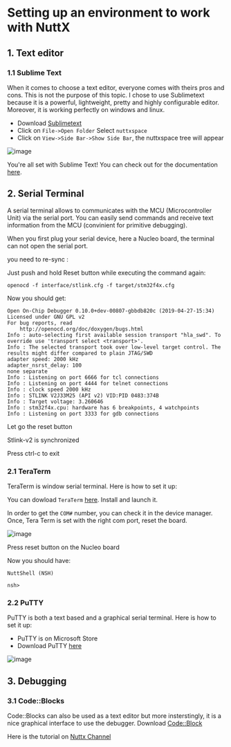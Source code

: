 # Setting up an environment to work with NuttX


## 1. Text editor

### 1.1 Sublime Text

When it comes to choose a text editor, everyone comes with theirs pros and cons. This is not the purpose of this topic. I chose to use Sublimetext because it is a powerful, lightweight, pretty and highly configurable editor. Moreover, it is working perfectly on windows and linux.

- Download [Sublimetext](https://www.sublimetext.com/)
- Click on `File->Open Folder` Select `nuttxspace`
- Click on `View->Side Bar->Show Side Bar`, the nuttxspace tree will appear

![image](https://user-images.githubusercontent.com/5957713/56865309-ed7abe80-69cc-11e9-96ca-126bfabd77b4.png)

You're all set with Sublime Text! You can check out for the documentation [here](https://www.sublimetext.com/docs/3/).


## 2. Serial Terminal

A serial terminal allows to communicates with the MCU (Microcontroller Unit) via the serial port. You can easily send commands and receive text information from the MCU (convinient for primitive debugging).

When you first plug your serial device, here a Nucleo board, the terminal can not open the serial port.

you need to re-sync :

Just push and hold Reset button while executing the command again:
```
openocd -f interface/stlink.cfg -f target/stm32f4x.cfg
```
Now you should get:
```
Open On-Chip Debugger 0.10.0+dev-00807-gbbdb820c (2019-04-27-15:34)
Licensed under GNU GPL v2
For bug reports, read
	http://openocd.org/doc/doxygen/bugs.html
Info : auto-selecting first available session transport "hla_swd". To override use 'transport select <transport>'.
Info : The selected transport took over low-level target control. The results might differ compared to plain JTAG/SWD
adapter speed: 2000 kHz
adapter_nsrst_delay: 100
none separate
Info : Listening on port 6666 for tcl connections
Info : Listening on port 4444 for telnet connections
Info : clock speed 2000 kHz
Info : STLINK V2J33M25 (API v2) VID:PID 0483:374B
Info : Target voltage: 3.260646
Info : stm32f4x.cpu: hardware has 6 breakpoints, 4 watchpoints
Info : Listening on port 3333 for gdb connections
```
Let go the reset button

Stlink-v2 is synchronized

Press ctrl-c to exit

### 2.1 TeraTerm

TeraTerm is window serial terminal. Here is how to set it up:

You can dowload `TeraTerm` [here](https://ttssh2.osdn.jp/). Install and launch it.

In order to get the `COM#` number, you can check it in the device manager. Once, Tera Term is set with the right com port,
reset the board.

![image](https://bertvoldenuit.github.io/Nuttx-mdwiki/en/pages/uploads/images/device_com_number.png)


Press reset button on the Nucleo board


Now you should have:

```
NuttShell (NSH)                                                                 
                                                                                
nsh> 
```

### 2.2 PuTTY

PuTTY is both a text based and a graphical serial terminal. Here is how to set it up:

- PuTTY is on Microsoft Store
- Download PuTTY [here](https://www.putty.org/)


![image](https://user-images.githubusercontent.com/5957713/56864861-d1c0e980-69c7-11e9-91f5-cdc7d1f4062b.png)


## 3. Debugging

### 3.1 Code::Blocks

Code::Blocks can also be used as a text editor but more insterstingly, it is a nice graphical interface to use the debugger.
Download [Code::Block](https://www.putty.org/)

Here is the tutorial on [Nuttx Channel](https://www.youtube.com/watch?v=KSkv9sOLh4U&list=PLd73yQk5Fd8JEsVD-lhwYRQKVu6glfDa8&index=4)


